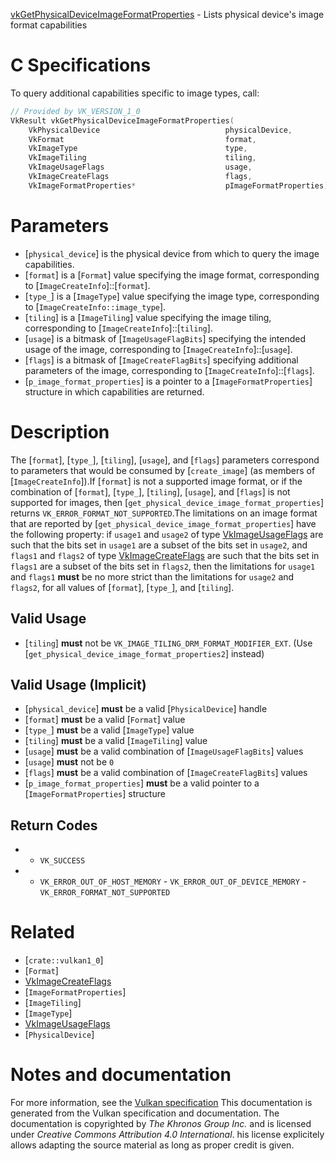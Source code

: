 [vkGetPhysicalDeviceImageFormatProperties](https://www.khronos.org/registry/vulkan/specs/1.3-extensions/man/html/vkGetPhysicalDeviceImageFormatProperties.html) - Lists physical device's image format capabilities

# C Specifications
To query additional capabilities specific to image types, call:
```c
// Provided by VK_VERSION_1_0
VkResult vkGetPhysicalDeviceImageFormatProperties(
    VkPhysicalDevice                            physicalDevice,
    VkFormat                                    format,
    VkImageType                                 type,
    VkImageTiling                               tiling,
    VkImageUsageFlags                           usage,
    VkImageCreateFlags                          flags,
    VkImageFormatProperties*                    pImageFormatProperties);
```

# Parameters
- [`physical_device`] is the physical device from which to query the image capabilities.
- [`format`] is a [`Format`] value specifying the image format, corresponding to [`ImageCreateInfo`]::[`format`].
- [`type_`] is a [`ImageType`] value specifying the image type, corresponding to [`ImageCreateInfo::image_type`].
- [`tiling`] is a [`ImageTiling`] value specifying the image tiling, corresponding to [`ImageCreateInfo`]::[`tiling`].
- [`usage`] is a bitmask of [`ImageUsageFlagBits`] specifying the intended usage of the image, corresponding to [`ImageCreateInfo`]::[`usage`].
- [`flags`] is a bitmask of [`ImageCreateFlagBits`] specifying additional parameters of the image, corresponding to [`ImageCreateInfo`]::[`flags`].
- [`p_image_format_properties`] is a pointer to a [`ImageFormatProperties`] structure in which capabilities are returned.

# Description
The [`format`], [`type_`], [`tiling`], [`usage`], and [`flags`]
parameters correspond to parameters that would be consumed by
[`create_image`] (as members of [`ImageCreateInfo`]).If [`format`] is not a supported image format, or if the combination of
[`format`], [`type_`], [`tiling`], [`usage`], and [`flags`] is not
supported for images, then [`get_physical_device_image_format_properties`]
returns `VK_ERROR_FORMAT_NOT_SUPPORTED`.The limitations on an image format that are reported by
[`get_physical_device_image_format_properties`] have the following property:
if `usage1` and `usage2` of type [VkImageUsageFlags]() are such that
the bits set in `usage1` are a subset of the bits set in `usage2`, and
`flags1` and `flags2` of type [VkImageCreateFlags]() are such that
the bits set in `flags1` are a subset of the bits set in `flags2`,
then the limitations for `usage1` and `flags1` **must**  be no more strict
than the limitations for `usage2` and `flags2`, for all values of
[`format`], [`type_`], and [`tiling`].
## Valid Usage
-  [`tiling`] **must**  not be `VK_IMAGE_TILING_DRM_FORMAT_MODIFIER_EXT`. (Use [`get_physical_device_image_format_properties2`] instead)

## Valid Usage (Implicit)
-  [`physical_device`] **must**  be a valid [`PhysicalDevice`] handle
-  [`format`] **must**  be a valid [`Format`] value
-  [`type_`] **must**  be a valid [`ImageType`] value
-  [`tiling`] **must**  be a valid [`ImageTiling`] value
-  [`usage`] **must**  be a valid combination of [`ImageUsageFlagBits`] values
-  [`usage`] **must**  not be `0`
-  [`flags`] **must**  be a valid combination of [`ImageCreateFlagBits`] values
-  [`p_image_format_properties`] **must**  be a valid pointer to a [`ImageFormatProperties`] structure

## Return Codes
*   - `VK_SUCCESS` 
*   - `VK_ERROR_OUT_OF_HOST_MEMORY`  - `VK_ERROR_OUT_OF_DEVICE_MEMORY`  - `VK_ERROR_FORMAT_NOT_SUPPORTED`

# Related
- [`crate::vulkan1_0`]
- [`Format`]
- [VkImageCreateFlags]()
- [`ImageFormatProperties`]
- [`ImageTiling`]
- [`ImageType`]
- [VkImageUsageFlags]()
- [`PhysicalDevice`]

# Notes and documentation
For more information, see the [Vulkan specification](https://www.khronos.org/registry/vulkan/specs/1.3-extensions/html/vkspec.html)
This documentation is generated from the Vulkan specification and documentation.
The documentation is copyrighted by *The Khronos Group Inc.* and is licensed under *Creative Commons Attribution 4.0 International*.
his license explicitely allows adapting the source material as long as proper credit is given.
        